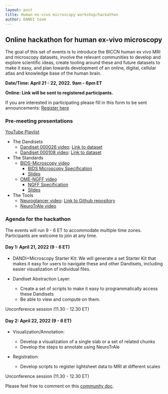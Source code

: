 ```yaml
---
layout: post
title: Human ex-vivo microscopy workshop/hackathon
author: DANDI team
---
```


## Online hackathon for human ex-vivo microscopy

The goal of this set of events is to introduce the BICCN human ex vivo MRI and 
microscopy datasets, involve the relevant communities to develop and explore 
scientific ideas, create tooling around these and future datasets to make it 
easy, and plan towards development of an online, digital, cellular atlas and 
knowledge base of the human brain. 

**Date/Time: April 21 - 22, 2022. 9am - 6pm ET**

**Online: Link will be sent to registered participants.**

If you are interested in participating please fill in this form to be sent 
announcements: [Register here](https://forms.gle/xe9cJrZNcXX5aLddA)

### Pre-meeting presentations

[YouTube Playlist](https://www.youtube.com/channel/UCsLLBNhtcV-wL8cCZWveDCA/playlists)

- The Dandisets
    - [Dandiset 000026 video](https://www.youtube.com/watch?v=pUpLEjxn_cw): [Link to dataset](https://dandiarchive.org/dandiset/000026)
    - [Dandiset 000108 video](https://youtu.be/pUpLEjxn_cw?t=604): [Link to dataset](https://dandiarchive.org/dandiset/000108)
- The Standards
    - [BIDS-Microscopy video](https://www.youtube.com/watch?v=T1KM2YNCFzI)
        - [BIDS Microscopy Specification](https://bids-specification.readthedocs.io/en/stable/04-modality-specific-files/10-microscopy.html)
        - [Slides](https://bit.ly/3L59dSx)
    - [OME-NGFF video](https://youtu.be/T1KM2YNCFzI?t=577)
        - [NGFF Specification](https://ngff.openmicroscopy.org/latest/)
        - [Slides](https://downloads.openmicroscopy.org/presentations/2022/DANDI-BICCN-Workshop/)
- The Tools
    - [Neuroglancer video](https://www.youtube.com/watch?v=ITGC-PazGh8): [Link to Github repository](https://github.com/google/neuroglancer)
    - [NeuroTrAle video](https://youtu.be/ITGC-PazGh8?t=728)


### Agenda for the hackathon

The events will run 9 - 6 ET to accommodate multiple time zones. Participants are welcome to join at any time.

#### Day 1: April 21, 2022 (9 - 6 ET)

-  DANDI+Microscopy Starter Kit: We will generate a set Starter Kit that makes it easy for users to navigate these and other Dandisets, including easier visualization of individual files.

- Dandiset Abstraction Layer: 
    - Create a set of scripts to make it easy to programmatically access these Dandisets 
    - Be able to view and compute on them.

Unconference session (11.30 - 12.30 ET)

#### Day 2: April 22, 2022 (9 - 6 ET)

- Visualization/Annotation: 
    - Develop a visualization of a single slab or a set of related chunks
    - Develop the steps to annotate using NeuroTrAle

- Registration:
    - Develop scripts to register lightsheet data to MRI at different scales

Unconference session (11.30 - 12.30 ET)

Please feel free to comment on this [community 
doc](https://docs.google.com/document/d/1jZPCXtYAjQJGjjhMCWl0wCiYwIssGqZfb7qcyiAZXio/edit).
